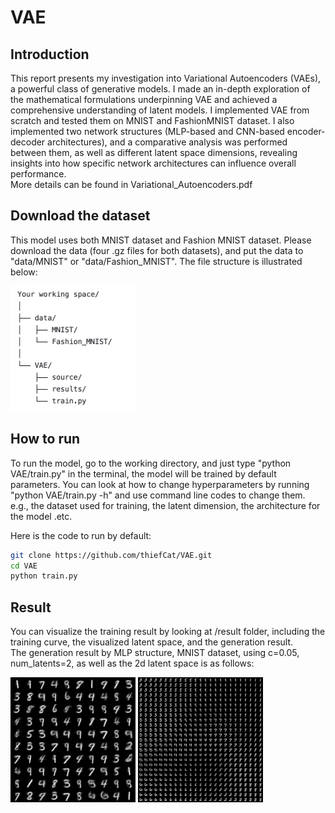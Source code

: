# VAE
## Introduction
This report presents my investigation into Variational Autoencoders (VAEs), a powerful class of generative models. I made an in-depth exploration of the mathematical formulations underpinning VAE and achieved a comprehensive understanding of latent models. I implemented VAE from scratch and tested them on MNIST and FashionMNIST dataset. I also implemented two network structures (MLP-based and CNN-based encoder-decoder architectures), and a comparative analysis was performed between them, as well as different latent space dimensions, revealing insights into how specific network architectures can influence overall performance.  
More details can be found in Variational_Autoencoders.pdf

## Download the dataset
This model uses both MNIST dataset and Fashion MNIST dataset. Please download the data (four .gz files for both datasets), and
put the data to "data/MNIST" or "data/Fashion_MNIST". The file structure is illustrated below:

<img src="file_structure.png" width="200" height="200">

## How to run
To run the model, go to the working directory, and just type "python VAE/train.py" in the terminal, the model will be trained by default parameters. You can look at how to change hyperparameters by running "python VAE/train.py -h" and use command line codes to change them. e.g., the dataset used for training, the latent dimension, the architecture for the model .etc.

Here is the code to run by default:

  ```bash
  git clone https://github.com/thiefCat/VAE.git
  cd VAE
  python train.py 
  ```

## Result
You can visualize the training result by looking at /result folder, including the training curve, the visualized latent space, and the generation result.  
The generation result by MLP structure, MNIST dataset, using c=0.05, num_latents=2, as well as the 2d latent space is as follows:

<img src="results\generated.png" width="200" height="200">
<img src="results\latent_space.png" width="200" height="200">
